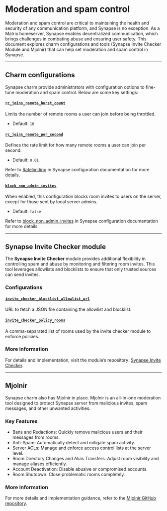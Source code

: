 # Moderation and spam control

Moderation and spam control are critical to maintaining the health and security
of any communication platform, and Synapse is no exception. As a Matrix
homeserver, Synapse enables decentralized communication, which brings challenges
in combating abuse and ensuring user safety. This document
explores charm configurations and tools (Synapse Invite Checker Module and Mjolnir)
that can help set moderation and spam control in Synapse.

---

## Charm configurations

Synapse charm provide administrators with configuration options to fine-tune
moderation and spam control. Below are some key settings:

#### [`rc_joins_remote_burst_count`](https://charmhub.io/synapse/configurations#rc_joins_remote_burst_count)

Limits the number of remote rooms a user can join before being throttled.

- Default: `10`

#### [`rc_joins_remote_per_second`](https://charmhub.io/synapse/configurations#rc_joins_remote_per_second)

Defines the rate limit for how many remote rooms a user can join per second.

- Default: `0.01`

Refer to [Ratelimiting](https://element-hq.github.io/synapse/latest/usage/configuration/config_documentation.html#ratelimiting) in Synapse configuration documentation for more details.

#### [`block_non_admin_invites`](https://charmhub.io/synapse/configurations#block_non_admin_invites)
When enabled, this configuration blocks room invites to users on the server,
except for those sent by local server admins.
- Default: `false`

Refer to [block_non_admin_invites](https://element-hq.github.io/synapse/latest/usage/configuration/config_documentation.html#block_non_admin_invites) in Synapse configuration documentation for more details.

---

## Synapse Invite Checker module

The **Synapse Invite Checker** module provides additional flexibility in
controlling spam and abuse by monitoring and filtering room invites. This tool
leverages allowlists and blocklists to ensure that only trusted sources can
send invites.

### Configurations

#### [`invite_checker_blocklist_allowlist_url`](https://charmhub.io/synapse/configurations#invite_checker_blocklist_allowlist_url)
URL to fetch a JSON file containing the allowlist and blocklist.

#### [`invite_checker_policy_rooms`](https://charmhub.io/synapse/configurations#invite_checker_policy_rooms)
A comma-separated list of rooms used by the invite checker module to enforce
policies.

### More information
For details and implementation, visit the module’s repository: [Synapse Invite Checker](https://git.buechner.me/nbuechner/synapse-invite-checker).

---

## Mjolnir

Synapse charm also has Mjolnir in place. Mjolnir is an all-in-one moderation
tool designed to protect Synapse server from malicious invites, spam messages,
and other unwanted activities.

### Key Features

- Bans and Redactions: Quickly remove malicious users and their messages from
rooms.
- Anti-Spam: Automatically detect and mitigate spam activity.
- Server ACLs: Manage and enforce access control lists at the server level.
- Room Directory Changes and Alias Transfers: Adjust room visibility and manage
aliases efficiently.
- Account Deactivation: Disable abusive or compromised accounts.
- Room Shutdown: Close problematic rooms completely.

### More Information

For more details and implementation guidance, refer to the [Mjolnir GitHub repository](https://github.com/matrix-org/mjolnir).

